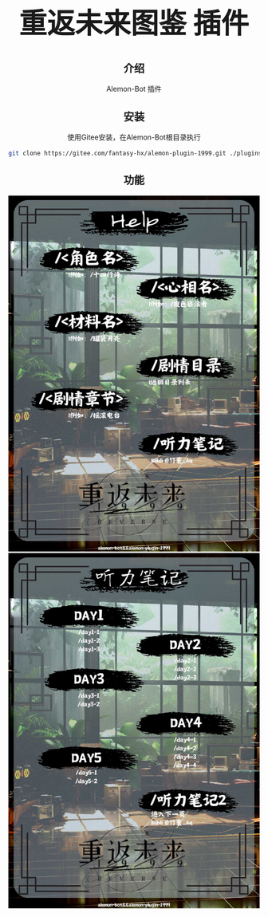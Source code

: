 # <div align="center"><h1 align="center">重返未来图鉴 插件</h1></div>
## <div align="center">介绍</div>

<div align="center">Alemon-Bot 插件</div>

## <div align="center">安装</div>

<div align="center">使用Gitee安装，在Alemon-Bot根目录执行</div>

```sh
git clone https://gitee.com/fantasy-hx/alemon-plugin-1999.git ./plugins/alemon-plugin-1999
```
## <div align="center">功能</div>
![输入图片说明](resources/assets/img/help/%E8%8F%9C%E5%8D%95.jpg)
![输入图片说明](resources/assets/img/help/%E5%90%AC%E5%8A%9B%E7%AC%94%E8%AE%B0.jpg)
